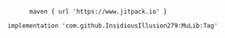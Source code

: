 			maven { url 'https://www.jitpack.io' }

      implementation 'com.github.InsidiousIllusion279:MuLib:Tag'
